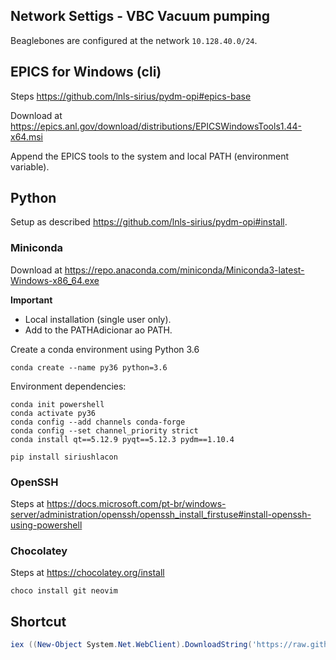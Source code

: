 ## Network Settigs - VBC Vacuum pumping
Beaglebones are configured at the network `10.128.40.0/24`.

## EPICS for Windows (cli)
Steps https://github.com/lnls-sirius/pydm-opi#epics-base

Download at https://epics.anl.gov/download/distributions/EPICSWindowsTools1.44-x64.msi

Append the EPICS tools to the system and local PATH (environment variable).

## Python
Setup as described https://github.com/lnls-sirius/pydm-opi#install.

### Miniconda

Download at https://repo.anaconda.com/miniconda/Miniconda3-latest-Windows-x86_64.exe

**Important**

- Local installation (single user only).
- Add to the PATHAdicionar ao PATH.

Create a conda environment using Python 3.6

```command
conda create --name py36 python=3.6
```

Environment dependencies:
```command
conda init powershell
conda activate py36
conda config --add channels conda-forge
conda config --set channel_priority strict
conda install qt==5.12.9 pyqt==5.12.3 pydm==1.10.4

pip install siriushlacon
```

### OpenSSH
Steps at https://docs.microsoft.com/pt-br/windows-server/administration/openssh/openssh_install_firstuse#install-openssh-using-powershell

### Chocolatey

Steps at https://chocolatey.org/install

```
choco install git neovim
```

## Shortcut
```powershell
iex ((New-Object System.Net.WebClient).DownloadString('https://raw.githubusercontent.com/lnls-sirius/pydm-opi/master/miscellaneous/windows/Create-Shortcut.ps1'));
```
